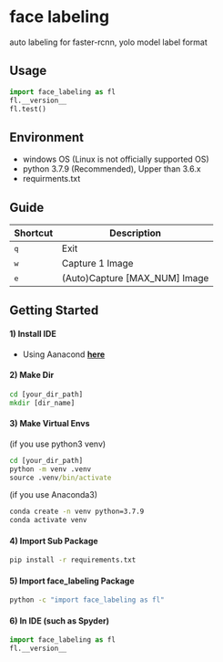 # face labeling

auto labeling for faster-rcnn, yolo model label format

## Usage

```python
import face_labeling as fl
fl.__version__
fl.test()
```

## Environment

- windows OS (Linux is not officially supported OS)
- python 3.7.9 (Recommended), Upper than 3.6.x
- requirments.txt

## Guide

Shortcut | Description | 
--- | --- |
<kbd>q</kbd> | Exit |
<kbd>w</kbd> | Capture 1 Image |
<kbd>e</kbd> | (Auto)Capture [MAX_NUM] Image |

##  Getting Started

#### 1) Install IDE

- Using Aanacond **[here](https://www.anaconda.com/)**

#### 2) Make Dir

```cmd
cd [your_dir_path]
mkdir [dir_name]
```

#### 3) Make Virtual Envs

(if you use python3 venv)

```cmd
cd [your_dir_path]
python -m venv .venv
source .venv/bin/activate
```

(if you use Anaconda3)

```cmd
conda create -n venv python=3.7.9
conda activate venv
```

#### 4) Import Sub Package

```cmd
pip install -r requirements.txt
```

#### 5) Import face_labeling Package

```cmd
python -c "import face_labeling as fl"
```

#### 6) In IDE (such as Spyder)

```python
import face_labeling as fl
fl.__version__
```
